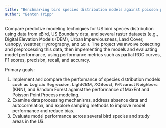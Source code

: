 ```yaml
---
title: "Benchmarking bird species distribution models against poisson point process and MaxEnt"
author: "Benton Tripp"
---
```


Compare predictive modeling techniques for US bird species distribution using data from eBird, US Boundary data, and several raster datasets (e.g., Digital Elevation Models (DEM), Urban Imperviousness, Land Cover, Canopy, Weather, Hydrography, and Soil). The project will involve collecting and preprocessing this data, then implementing the models and evaluating model performance, using performance metrics such as partial ROC curves, F1 scores, precision, recall, and accuracy.

Primary goals:

1. Implement and compare the performance of species distribution models such as Logistic Regression, LightGBM, XGBoost, K-Nearest Neighbors (KNN), and Random Forest against the performance of MaxEnt and Poisson Point Process modeling.
2. Examine data processing mechanisms, address absence data and autocorrelation, and explore sampling methods to improve model performance and reduce bias.
3. Evaluate model performance across several bird species and study areas in the US. 
